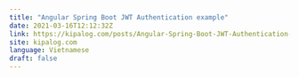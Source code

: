 ```yaml
---
title: "Angular Spring Boot JWT Authentication example"
date: 2021-03-16T12:12:32Z
link: https://kipalog.com/posts/Angular-Spring-Boot-JWT-Authentication-example?utm_medium=RSS&utm_source=news.12bit.vn
site: kipalog.com
language: Vietnamese
draft: false
---
```

